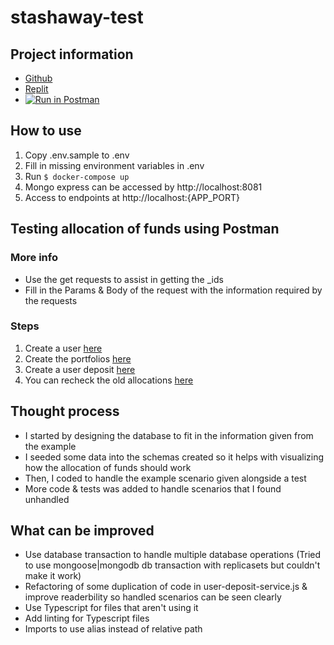 # stashaway-test 

## Project information
- [Github](https://github.com/ezekielchow/stashaway-test)
- [Replit](https://replit.com/join/yjvmybixnz-ezekielchow)
- [![Run in Postman](https://run.pstmn.io/button.svg)](https://app.getpostman.com/run-collection/8535914-027701b8-dceb-49fb-9a8a-e8fb70f46371?action=collection%2Ffork&collection-url=entityId%3D8535914-027701b8-dceb-49fb-9a8a-e8fb70f46371%26entityType%3Dcollection%26workspaceId%3D412e38fc-8517-4e35-892d-be89d7950ad0#?env%5BCloud%5D=W3sia2V5IjoiYmFzZVVybCIsInZhbHVlIjoiaHR0cHM6Ly9zdGFzaGF3YXktdGVzdC5lemVraWVsY2hvdy5yZXBsLmNvIiwiZW5hYmxlZCI6dHJ1ZSwidHlwZSI6ImRlZmF1bHQiLCJzZXNzaW9uVmFsdWUiOiJodHRwczovL3N0YXNoYXdheS10ZXN0LmV6ZWtpZWxjaG93LnJlcGwuY28iLCJzZXNzaW9uSW5kZXgiOjB9XQ==)

## How to use
1. Copy .env.sample to .env
2. Fill in missing environment variables in .env
3. Run `$ docker-compose up`
4. Mongo express can be accessed by http://localhost:8081
5. Access to endpoints at http://localhost:{APP_PORT}

## Testing allocation of funds using Postman
### More info
- Use the get requests to assist in getting the _ids
- Fill in the Params & Body of the request with the information required by the requests

### Steps
1. Create a user [here](https://www.postman.com/bold-zodiac-964898/workspace/412e38fc-8517-4e35-892d-be89d7950ad0/request/8535914-804caf01-7dc7-4f78-b4b0-cb948c28b22d)
2. Create the portfolios [here](https://www.postman.com/bold-zodiac-964898/workspace/412e38fc-8517-4e35-892d-be89d7950ad0/request/8535914-1a796eea-251c-4576-9720-0d25f33eb390)
3. Create a user deposit [here](https://www.postman.com/bold-zodiac-964898/workspace/412e38fc-8517-4e35-892d-be89d7950ad0/request/8535914-2d7a4187-be0d-4d63-ae53-6a21bc505d31)
4. You can recheck the old allocations [here](https://www.postman.com/bold-zodiac-964898/workspace/412e38fc-8517-4e35-892d-be89d7950ad0/request/8535914-6dbb52c6-7ab8-416d-a8f2-9c4070da5f9c)

## Thought process
- I started by designing the database to fit in the information given from the example
- I seeded some data into the schemas created so it helps with visualizing how the allocation of funds should work
- Then, I coded to handle the example scenario given alongside a test
- More code & tests was added to handle scenarios that I found unhandled

## What can be improved
- Use database transaction to handle multiple database operations (Tried to use mongoose|mongodb db transaction with replicasets but couldn't make it work)
- Refactoring of some duplication of code in user-deposit-service.js & improve readerbility so handled scenarios can be seen clearly
- Use Typescript for files that aren't using it
- Add linting for Typescript files
- Imports to use alias instead of relative path